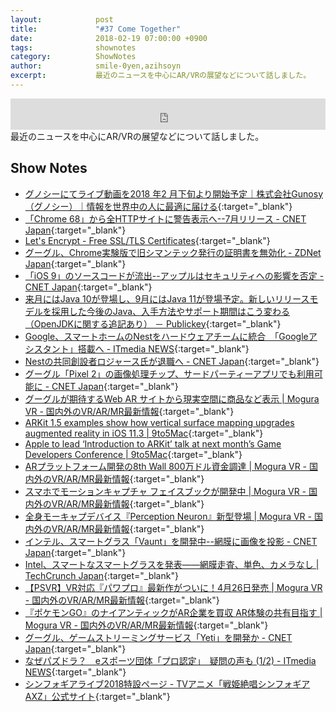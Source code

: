 ```yaml
---
layout:            post
title:             "#37 Come Together"
date:              2018-02-19 07:00:00 +0900
tags:              shownotes
category:          ShowNotes
author:            smile-0yen,azihsoyn
excerpt:           最近のニュースを中心にAR/VRの展望などについて話しました。
---
```

<iframe width="100%" height="50" scrolling="no" frameborder="no" src="https://w.soundcloud.com/player/?url=https%3A//api.soundcloud.com/tracks/401650479&amp;auto_play=false&amp;hide_related=false&amp;show_user=true&amp;show_reposts=false&amp;visual=false&amp;show_artwork=false&amp;default_height=75"></iframe>
最近のニュースを中心にAR/VRの展望などについて話しました。

## Show Notes
- [グノシーにてライブ動画を2018 年2 ⽉下旬より開始予定｜株式会社Gunosy（グノシー）｜情報を世界中の人に最適に届ける](https://gunosy.co.jp/news/103){:target="_blank"}
- [「Chrome 68」から全HTTPサイトに警告表示へ\-\-7月リリース \- CNET Japan](https://japan.cnet.com/article/35114501/){:target="_blank"}
- [Let's Encrypt \- Free SSL/TLS Certificates](https://letsencrypt.org/){:target="_blank"}
- [グーグル、Chrome実験版で旧シマンテック発行の証明書を無効化 \- ZDNet Japan](https://japan.zdnet.com/article/35114453/){:target="_blank"}
- [「iOS 9」のソースコードが流出\-\-アップルはセキュリティへの影響を否定 \- CNET Japan](https://japan.cnet.com/article/35114486/){:target="_blank"}
- [来月にはJava 10が登場し、9月にはJava 11が登場予定。新しいリリースモデルを採用した今後のJava、入手方法やサポート期間はこう変わる（OpenJDKに関する追記あり） － Publickey](http://www.publickey1.jp/blog/18/java_109java_11java.html){:target="_blank"}
- [Google、スマートホームのNestをハードウェアチームに統合　「Googleアシスタント」搭載へ \- ITmedia NEWS](http://www.itmedia.co.jp/news/articles/1802/08/news054.html){:target="_blank"}
- [Nestの共同創設者ロジャース氏が退職へ \- CNET Japan](https://japan.cnet.com/article/35114494/){:target="_blank"}
- [グーグル「Pixel 2」の画像処理チップ、サードパーティーアプリでも利用可能に \- CNET Japan](https://japan.cnet.com/article/35114296/){:target="_blank"}
- [グーグルが期待するWeb AR サイトから現実空間に商品など表示 \| Mogura VR \- 国内外のVR/AR/MR最新情報](http://www.moguravr.com/article-web-ar/){:target="_blank"}
- [ARKit 1\.5 examples show how vertical surface mapping upgrades augmented reality in iOS 11\.3 \| 9to5Mac](https://9to5mac.com/2018/02/01/arkit-1-5-improvements-ios-11-3/){:target="_blank"}
- [Apple to lead ‘Introduction to ARKit’ talk at next month’s Game Developers Conference \| 9to5Mac](https://9to5mac.com/2018/02/07/intro-to-arkit-session-gdc/){:target="_blank"}
- [ARプラットフォーム開発の8th Wall 800万ドル資金調達 \| Mogura VR \- 国内外のVR/AR/MR最新情報](http://www.moguravr.com/8th-wall-ar/){:target="_blank"}
- [スマホでモーションキャプチャ フェイスブックが開発中 \| Mogura VR \- 国内外のVR/AR/MR最新情報](http://www.moguravr.com/facebook-full-body-motion-capture-ar/){:target="_blank"}
- [全身モーキャプデバイス『Perception Neuron』新型登場 \| Mogura VR \- 国内外のVR/AR/MR最新情報](http://www.moguravr.com/perception-neuron-2/){:target="_blank"}
- [インテル、スマートグラス「Vaunt」を開発中\-\-網膜に画像を投影 \- CNET Japan](https://japan.cnet.com/article/35114277/){:target="_blank"}
- [Intel、スマートなスマートグラスを発表――網膜走査、単色、カメラなし \| TechCrunch Japan](http://jp.techcrunch.com/2018/02/06/2018-02-05-intel-wants-smart-glasses-to-be-a-thing/){:target="_blank"}
- [【PSVR】VR対応『パワプロ』最新作がついに！4月26日発売 \| Mogura VR \- 国内外のVR/AR/MR最新情報](http://www.moguravr.com/pawapro-psvr/){:target="_blank"}
- [『ポケモンGO』のナイアンティックがAR企業を買収 AR体験の共有目指す \| Mogura VR \- 国内外のVR/AR/MR最新情報](http://www.moguravr.com/niantic-ar/){:target="_blank"}
- [グーグル、ゲームストリーミングサービス「Yeti」を開発か \- CNET Japan](https://japan.cnet.com/article/35114411/){:target="_blank"}
- [なぜパズドラ？　eスポーツ団体「プロ認定」　疑問の声も \(1/2\) \- ITmedia NEWS](http://www.itmedia.co.jp/news/articles/1802/01/news142.html){:target="_blank"}
- [シンフォギアライブ2018特設ページ \- TVアニメ「戦姫絶唱シンフォギアAXZ」公式サイト](http://www.symphogear-axz.com/live2018/){:target="_blank"}
